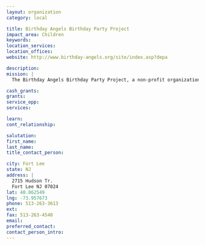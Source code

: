 ```yaml
---
layout: organization
category: local

title: Birthday Angels Birthday Party Project
impact_area: Children
keywords: 
location_services: 
location_offices: 
website: http://www.birthday-angels.org/site/index.asp?depa

description: 
mission: |
  The Birthday Angels Birthday Party Project, a non-profit organization, has set a goal to provide every child in Israel with his or her own birthday party. In 2006-2009, over 7000 underprivileged children celebrated their birthdays thanks to the Birthday Angels volunteers AND to your donations.

cash_grants: 
grants: 
service_opp: 
services: 

learn: 
cont_relationship: 

salutation: 
first_name: 
last_name: 
title_contact_person: 

city: Fort Lee
state: NJ
address: |
  2715 Hudson Tr.  
  Fort Lee NJ 07024
lat: 40.862549
lng: -73.957673
phone: 513-263-3613
ext: 
fax: 513-263-4540
email: 
preferred_contact: 
contact_person_intro: 
---
```

